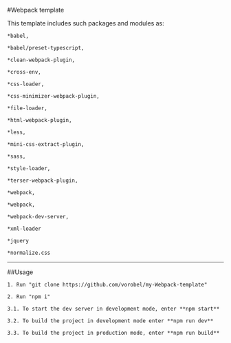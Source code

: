 #Webpack template

This template includes such packages and modules as:    

    *babel,
    
    *babel/preset-typescript,
    
    *clean-webpack-plugin,
    
    *cross-env,
    
    *css-loader,
    
    *css-minimizer-webpack-plugin,
    
    *file-loader,
    
    *html-webpack-plugin,
    
    *less,
    
    *mini-css-extract-plugin,
    
    *sass,
    
    *style-loader,
    
    *terser-webpack-plugin,
    
    *webpack,
    
    *webpack,
    
    *webpack-dev-server,
    
    *xml-loader
    
    *jquery
    
    *normalize.css
    

***

##Usage


    1. Run "git clone https://github.com/vorobel/my-Webpack-template"
    
    2. Run "npm i"
    
    3.1. To start the dev server in development mode, enter **npm start**
    
    3.2. To build the project in development mode enter **npm run dev**
    
    3.3. To build the project in production mode, enter **npm run build**
